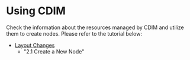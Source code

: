 # Using CDIM

Check the information about the resources managed by CDIM and utilize them to create nodes. Please refer to the tutorial below:

- [Layout Changes](../../../tutorial/en/layout/README.md)
  - "2.1 Create a New Node"
